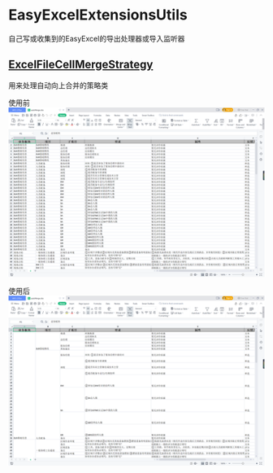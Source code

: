# EasyExcelExtensionsUtils
自己写或收集到的EasyExcel的导出处理器或导入监听器
## [ExcelFileCellMergeStrategy](src%2Fmain%2Fjava%2Fpers%2Frike%2Feasyexcel%2Fwritehandler%2FExcelFileCellMergeStrategy.java)
用来处理自动向上合并的策略类 

使用前
![img.png](readme/img.png)

使用后
![img_1.png](readme/img_1.png)
